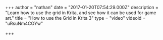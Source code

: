 +++
author = "nathan"
date = "2017-01-20T07:54:29.000Z"
description = "Learn how to use the grid in Krita, and see how it can be used for game art."
title = "How to use the Grid in Krita 3"
type = "video"
videoid = "uRsuNm4COYw"

+++

